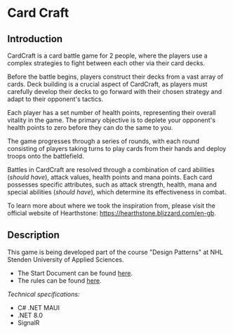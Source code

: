 # Card Craft

## Introduction
CardCraft is a card battle game for 2 people, where the players use a complex strategies to fight between each other via
their card decks.

Before the battle begins, players construct their decks from a vast array of cards. Deck building is a crucial aspect of CardCraft, as players must carefully develop their decks to go forward with their chosen strategy and adapt to their opponent's tactics.

Each player has a set number of health points, representing their overall vitality in the game.
The primary objective is to deplete your opponent's health points to zero before they can do the same to you.

The game progresses through a series of rounds, with each round consisting of players taking turns to play cards from their hands and deploy troops onto the battlefield.

Battles in CardCraft are resolved through a combination of card abilities (*should have*), attack values, health points and mana points.
Each card possesses specific attributes, such as attack strength, health, mana and special abilities (*should have*), which determine its effectiveness in combat.

To learn more about where we took the inspiration from, please visit the official website of Hearthstone:
https://hearthstone.blizzard.com/en-gb.

## Description

This game is being developed part of the course "Design Patterns" at NHL Stenden University of Applied Sciences.

- The Start Document can be found [here](./Docs/StartDocument.md).
- The rules can be found [here](https://hearthstone.fandom.com/wiki/Gameplay).

*Technical specifications:*
* C# .NET MAUI
* .NET 8.0
* SignalR